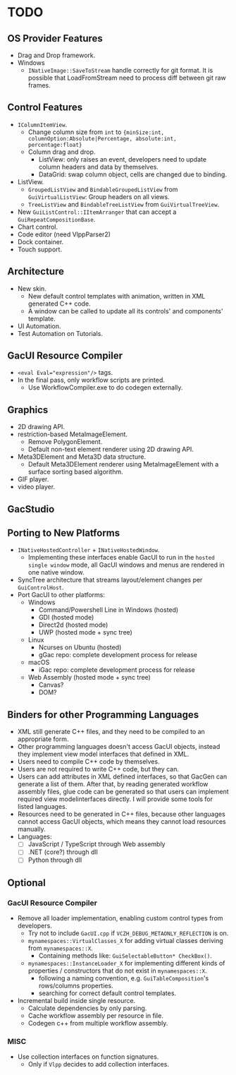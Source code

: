 # TODO

## OS Provider Features

- Drag and Drop framework.
- Windows
  - `INativeImage::SaveToStream` handle correctly for git format. It is possible that LoadFromStream need to process diff between git raw frames.

## Control Features

- `IColumnItemView`.
  - Change column size from `int` to `{minSize:int, columnOption:Absolute|Percentage, absolute:int, percentage:float}`
  - Column drag and drop.
    - ListView: only raises an event, developers need to update column headers and data by themselves.
    - DataGrid: swap column object, cells are changed due to binding.
- ListView.
  - `GroupedListView` and `BindableGroupedListView` from `GuiVirtualListView`: Group headers on all views.
  - `TreeListView` and `BindableTreeListView` from `GuiVirtualTreeView`.
- New `GuiListControl::IItemArranger` that can accept a `GuiRepeatCompositionBase`.
- Chart control.
- Code editor (need VlppParser2)
- Dock container.
- Touch support.

## Architecture

- New skin.
  - New default control templates with animation, written in XML generated C++ code.
  - A window can be called to update all its controls' and components' template.
- UI Automation.
- Test Automation on Tutorials.

## GacUI Resource Compiler

- `<eval Eval="expression"/>` tags.
- In the final pass, only workflow scripts are printed.
  - Use WorkflowCompiler.exe to do codegen externally.

## Graphics

- 2D drawing API.
- restriction-based MetaImageElement.
  - Remove PolygonElement.
  - Default non-text element renderer using 2D drawing API.
- Meta3DElement and Meta3D data structure.
  - Default Meta3DElement renderer using MetaImageElement with a surface sorting based algorithm.
- GIF player.
- video player.

## GacStudio

## Porting to New Platforms

- `INativeHostedController` + `INativeHostedWindow`.
  - Implementing these interfaces enable GacUI to run in the `hosted single window` mode, all GacUI windows and menus are rendered in one native window.
- SyncTree architecture that streams layout/element changes per `GuiControlHost`.
- Port GacUI to other platforms:
  - Windows
    - Command/Powershell Line in Windows (hosted)
    - GDI (hosted mode)
    - Direct2d (hosted mode)
    - UWP (hosted mode + sync tree)
  - Linux
    - Ncurses on Ubuntu (hosted)
    - gGac repo: complete development process for release
  - macOS
    - iGac repo: complete development process for release
  - Web Assembly (hosted mode + sync tree)
    - Canvas?
    - DOM?

## Binders for other Programming Languages

- XML still generate C++ files, and they need to be compiled to an appropriate form.
- Other programming languages doesn't access GacUI objects, instead they implement view model interfaces that defined in XML.
- Users need to compile C++ code by themselves.
- Users are not required to write C++ code, but they can.
- Users can add attributes in XML defined interfaces, so that GacGen can generate a list of them. After that, by reading generated workflow assembly files, glue code can be generated so that users can implement required view modelinterfaces directly. I will provide some tools for listed languages.
- Resources need to be generated in C++ files, because other languages cannot access GacUI objects, which means they cannot load resources manually.
- Languages:
  - [ ] JavaScript / TypeScript through Web assembly
  - [ ] .NET (core?) through dll
  - [ ] Python through dll

## Optional

### GacUI Resource Compiler

- Remove all loader implementation, enabling custom control types from developers.
  - Try not to include `GacUI.cpp` if `VCZH_DEBUG_METAONLY_REFLECTION` is on.
  - `mynamespaces::VirtualClasses_X` for adding virtual classes deriving from `mynamespaces::X`.
    - Containing methods like: `GuiSelectableButton* CheckBox()`.
  - `mynamespaces::InstanceLoader_X` for implementing different kinds of properties / constructors that do not exist in `mynamespaces::X`.
    - following a naming convention, e.g. `GuiTableComposition`'s rows/columns properties.
    - searching for correct default control templates.
- Incremental build inside single resource.
  -  Calculate dependencies by only parsing.
  -  Cache workflow assembly per resource in file.
  -  Codegen c++ from multiple workflow assembly.

### MISC

- Use collection interfaces on function signatures.
  - Only if `Vlpp` decides to add collection interfaces.
